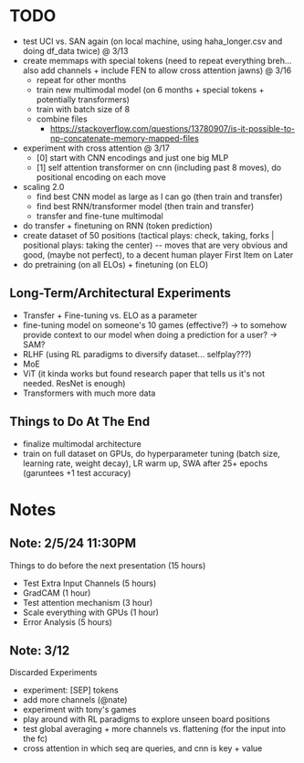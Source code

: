 # TODO
- test UCI vs. SAN again (on local machine, using haha_longer.csv and doing df_data twice) @ 3/13
- create memmaps with special tokens (need to repeat everything breh... also add channels + include FEN to allow cross attention jawns) @ 3/16
    - repeat for other months
    - train new multimodal model (on 6 months + special tokens + potentially transformers)
    - train with batch size of 8
    - combine files
        -   https://stackoverflow.com/questions/13780907/is-it-possible-to-np-concatenate-memory-mapped-files
- experiment with cross attention @ 3/17
    - [0] start with CNN encodings and just one big MLP
    - [1] self attention transformer on cnn (including past 8 moves), do positional encoding on each move
- scaling 2.0 
    - find best CNN model as large as I can go (then train and transfer)
    - find best RNN/transformer model (then train and transfer)
    - transfer and fine-tune multimodal
- do transfer + finetuning on RNN (token prediction)
- create dataset of 50 positions (tactical plays: check, taking, forks | positional plays: taking the center) -- moves that are very obvious and good, (maybe not perfect), to a decent human player
First Item on Later
- do pretraining (on all ELOs) + finetuning (on ELO)

## Long-Term/Architectural Experiments
- Transfer + Fine-tuning vs. ELO as a parameter 
- fine-tuning model on someone's 10 games (effective?) -> to somehow provide context to our model when doing a prediction for a user? -> SAM?
- RLHF (using RL paradigms to diversify dataset... selfplay???)
- MoE
- ViT (it kinda works but found research paper that tells us it's not needed. ResNet is enough)
- Transformers with much more data 

## Things to Do At The End
- finalize multimodal architecture
- train on full dataset on GPUs, do hyperparameter tuning (batch size, learning rate, weight decay), LR warm up, SWA after 25+ epochs (garuntees +1 test accuracy) 

# Notes 

## Note: 2/5/24 11:30PM
Things to do before the next presentation (15 hours)
- Test Extra Input Channels (5 hours)
- GradCAM (1 hour)
- Test attention mechanism (3 hour)
- Scale everything with GPUs (1 hour)
- Error Analysis (5 hours)

## Note: 3/12
Discarded Experiments
- experiment: [SEP] tokens
- add more channels (@nate)
- experiment with tony's games
- play around with RL paradigms to explore unseen board positions
- test global averaging + more channels vs. flattening (for the input into the fc)
- cross attention in which seq are queries, and cnn is key + value